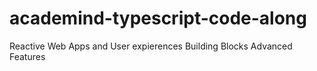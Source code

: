 # academind-typescript-code-along

Reactive Web Apps and User expierences
Building Blocks
Advanced Features
